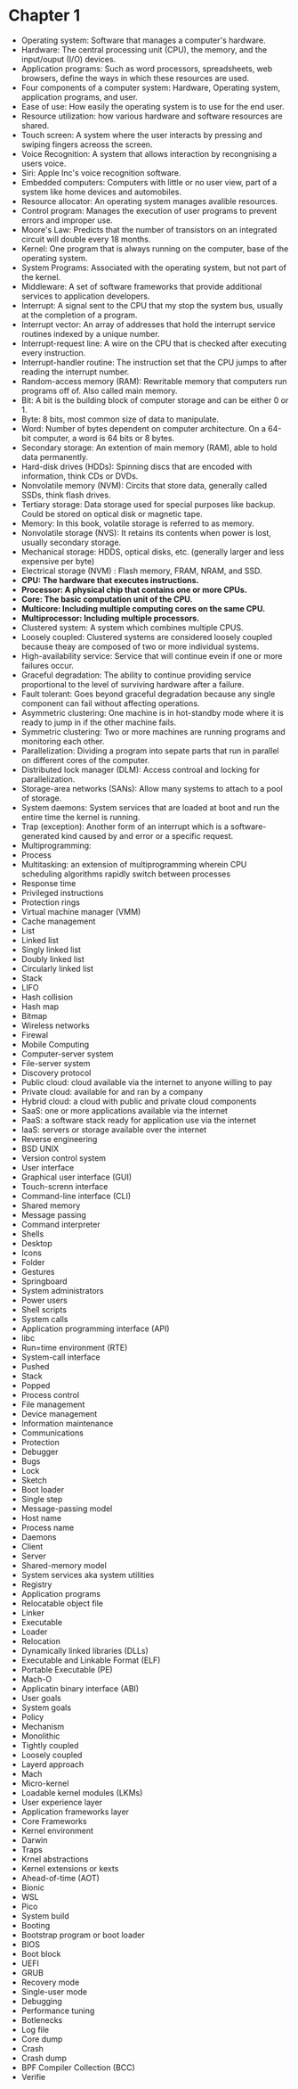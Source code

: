 # Chapter 1
* Operating system: Software that manages a computer's hardware.
* Hardware: The central processing unit (CPU), the memory, and the input/ouput (I/O) devices.
* Application programs: Such as word processors, spreadsheets, web browsers, define the ways in which these resources are used.
* Four components of a computer system: Hardware, Operating system, application programs, and user.
* Ease of use: How easily the operating system is to use for the end user.
* Resource utilization: how various hardware and software resources are shared.
* Touch screen: A system where the user interacts by pressing and swiping fingers acreoss the screen.
* Voice Recognition: A system that allows interaction by recongnising a users voice.
* Siri: Apple Inc's voice recognition software.
* Embedded computers: Computers with little or no user view, part of a system like home devices and automobiles.
* Resource allocator: An operating system manages avalible resources.
* Control program: Manages the execution of user programs to prevent errors and improper use.
* Moore's Law: Predicts that the number of transistors on an integrated circuit will double every 18 months.
* Kernel: One program that is always running on the computer, base of the operating system.
* System Programs: Associated with the operating system, but not part of the kernel.
* Middleware: A set of software frameworks that provide additional services to application developers.
* Interrupt: A signal sent to the CPU that my stop the system bus, usually at the completion of a program.
* Interrupt vector: An array of addresses that hold the interrupt service routines indexed by a unique number.
* Interrupt-request line: A wire on the CPU that is checked after executing every instruction.
* Interrupt-handler routine: The instruction set that the CPU jumps to after reading the interrupt number.
* Random-access memory (RAM): Rewritable memory that computers run programs off of. Also called main memory.
* Bit: A bit is the building block of computer storage and can be either 0 or 1.
* Byte: 8 bits, most common size of data to manipulate.
* Word: Number of bytes dependent on computer architecture. On a 64-bit computer, a word is 64 bits or 8 bytes.
* Secondary storage: An extention of main memory (RAM), able to hold data permanently.
* Hard-disk drives (HDDs): Spinning discs that are encoded with information, think CDs or DVDs.
* Nonvolatile memory (NVM): Circits that store data, generally called SSDs, think flash drives.
* Tertiary storage: Data storage used for special purposes like backup. Could be stored on optical disk or magnetic tape.
* Memory: In this book, volatile storage is referred to as memory. 
* Nonvolatile storage (NVS): It retains its contents when power is lost, usually secondary storage.
* Mechanical storage: HDDS, optical disks, etc. (generally larger and less expensive per byte)
* Electrical storage (NVM) : Flash memory, FRAM, NRAM, and SSD.
* **CPU: The hardware that executes instructions.**
* **Processor: A physical chip that contains one or more CPUs.**
* **Core: The basic computation unit of the CPU.**
* **Multicore: Including multiple computing cores on the same CPU.**
* **Multiprocessor: Including multiple processors.**
* Clustered system: A system which combines multiple CPUS.
* Loosely coupled: Clustered systems are considered loosely coupled because theay are composed of two  or more individual systems.
* High-availability service: Service that will continue evein if one or more failures occur.
* Graceful degradation: The ability to continue providing service proportional to the level of surviving hardware after a failure.
* Fault tolerant: Goes beyond graceful degradation because any single component can fail without affecting operations.
* Asymmetric clustering: One machine is in hot-standby mode where it is ready to jump in if the other machine fails.
* Symmetric clustering: Two or more machines are running programs and monitoring each other. 
* Parallelization: Dividing a program into sepate parts that run in parallel on different cores of the computer.
* Distributed lock manager (DLM): Access controal and locking for parallelization.
* Storage-area networks (SANs): Allow many systems to attach to a pool of storage.
* System daemons: System services that are loaded at boot and run the entire time the kernel is running.
* Trap (exception): Another form of an interrupt which is a software-generated kind caused by and error or a specific request.
* Multiprogramming: 
* Process
* Multitasking: an extension of multiprogramming wherein CPU scheduling algorithms rapidly switch between processes
* Response time
* Privileged instructions
* Protection rings
* Virtual machine manager (VMM)
* Cache management
* List
* Linked list
* Singly linked list
* Doubly linked list
* Circularly linked list
* Stack
* LIFO
* Hash collision
* Hash map
* Bitmap
* Wireless networks
* Firewal
* Mobile Computing
* Computer-server system
* File-server system
* Discovery protocol
* Public cloud: cloud available via the internet to anyone willing to pay
* Private cloud: available for and ran by a company
* Hybrid cloud: a cloud with public and private cloud components
* SaaS: one or more applications available via the internet
* PaaS: a software stack ready for application use via the internet
* IaaS: servers or storage available over the internet 
* Reverse engineering
* BSD UNIX
* Version control system
* User interface
* Graphical user interface (GUI)
* Touch-screnn interface
* Command-line interface (CLI)
* Shared memory
* Message passing
* Command interpreter
* Shells
* Desktop
* Icons
* Folder
* Gestures
* Springboard
* System administrators
* Power users
* Shell scripts
* System calls
* Application programming interface (API)
* libc
* Run=time environment (RTE)
* System-call interface
* Pushed
* Stack
* Popped
* Process control
* File management
* Device management
* Information maintenance
* Communications
* Protection
* Debugger
* Bugs
* Lock
* Sketch
* Boot loader
* Single step
* Message-passing model
* Host name
* Process name
* Daemons
* Client
* Server
* Shared-memory model
* System services aka system utilities
* Registry
* Application programs
* Relocatable object file
* Linker
* Executable
* Loader
* Relocation
* Dynamically linked libraries (DLLs)
* Executable and Linkable Format (ELF)
* Portable Executable (PE)
* Mach-O
* Applicatin binary interface (ABI)
* User goals
* System goals
* Policy
* Mechanism
* Monolithic
* Tightly coupled
* Loosely coupled
* Layerd approach
* Mach
* Micro-kernel
* Loadable kernel modules (LKMs)
* User experience layer
* Application frameworks layer
* Core Frameworks
* Kernel environment
* Darwin
* Traps
* Krnel abstractions
* Kernel extensions or kexts
* Ahead-of-time (AOT)
* Bionic
* WSL
* Pico
* System build
* Booting
* Bootstrap program or boot loader
* BIOS
* Boot block
* UEFI
* GRUB
* Recovery mode
* Single-user mode
* Debugging
* Performance tuning
* Botlenecks
* Log file
* Core dump
* Crash
* Crash dump
* BPF Compiler Collection (BCC)
* Verifie

